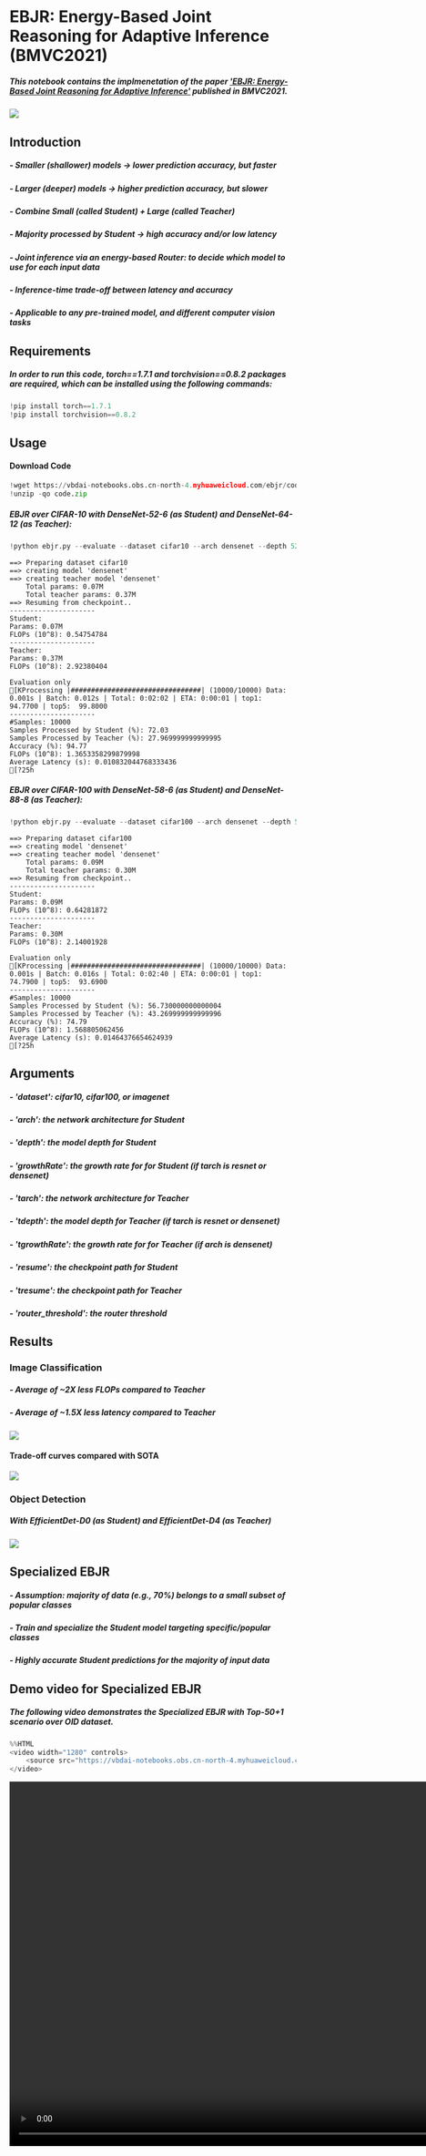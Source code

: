 # EBJR: Energy-Based Joint Reasoning for Adaptive Inference (BMVC2021)
##### This notebook contains the implmenetation of the paper ['EBJR: Energy-Based Joint Reasoning for Adaptive Inference'](https://www.bmvc2021-virtualconference.com/assets/papers/0502.pdf) published in BMVC2021.

![](https://user-images.githubusercontent.com/38634796/143724800-915267db-4472-4a7f-90f6-a54be489ced1.png)

## Introduction
##### - Smaller (shallower) models -> lower prediction accuracy, but faster
##### - Larger (deeper) models -> higher prediction accuracy, but slower
##### - Combine Small (called Student) + Large (called Teacher)
##### - Majority processed by Student -> high accuracy and/or low latency
##### - Joint inference via an energy-based Router: to decide which model to use for each input data
##### - Inference-time trade-off between latency and accuracy
##### - Applicable to any pre-trained model, and different computer vision tasks

## Requirements
##### In order to run this code, torch==1.7.1 and torchvision==0.8.2 packages are required, which can be installed using the following commands:


```python
!pip install torch==1.7.1
!pip install torchvision==0.8.2
```

## Usage

#### Download Code


```python
!wget https://vbdai-notebooks.obs.cn-north-4.myhuaweicloud.com/ebjr/code.zip
!unzip -qo code.zip
```

##### EBJR over CIFAR-10 with DenseNet-52-6 (as Student) and DenseNet-64-12 (as Teacher):


```python
!python ebjr.py --evaluate --dataset cifar10 --arch densenet --depth 52 --growthRate 6 --tarch densenet --tdepth 64 --tgrowthRate 12 --resume checkpoints/cifar10/densenet-bc-52-6/model_best.pth.tar --tresume checkpoints/cifar10/densenet-bc-64-12/model_best.pth.tar --router_threshold 2.46
```

    ==> Preparing dataset cifar10
    ==> creating model 'densenet'
    ==> creating teacher model 'densenet'
        Total params: 0.07M
        Total teacher params: 0.37M
    ==> Resuming from checkpoint..
    ---------------------
    Student: 
    Params: 0.07M
    FLOPs (10^8): 0.54754784
    ---------------------
    Teacher: 
    Params: 0.37M
    FLOPs (10^8): 2.92380404
    
    Evaluation only
    [KProcessing |################################| (10000/10000) Data: 0.001s | Batch: 0.012s | Total: 0:02:02 | ETA: 0:00:01 | top1:  94.7700 | top5:  99.8000
    ---------------------
    #Samples: 10000
    Samples Processed by Student (%): 72.03
    Samples Processed by Teacher (%): 27.969999999999995
    Accuracy (%): 94.77
    FLOPs (10^8): 1.3653358299879998
    Average Latency (s): 0.010832044768333436
    [?25h

##### EBJR over CIFAR-100 with DenseNet-58-6 (as Student) and DenseNet-88-8 (as Teacher):


```python
!python ebjr.py --evaluate --dataset cifar100 --arch densenet --depth 58 --growthRate 6 --tarch densenet --tdepth 88 --tgrowthRate 8 --resume checkpoints/cifar100/densenet-bc-58-6/model_best.pth.tar --tresume checkpoints/cifar100/densenet-bc-88-8/model_best.pth.tar --router_threshold 4.6195
```

    ==> Preparing dataset cifar100
    ==> creating model 'densenet'
    ==> creating teacher model 'densenet'
        Total params: 0.09M
        Total teacher params: 0.30M
    ==> Resuming from checkpoint..
    ---------------------
    Student: 
    Params: 0.09M
    FLOPs (10^8): 0.64281872
    ---------------------
    Teacher: 
    Params: 0.30M
    FLOPs (10^8): 2.14001928
    
    Evaluation only
    [KProcessing |################################| (10000/10000) Data: 0.001s | Batch: 0.016s | Total: 0:02:40 | ETA: 0:00:01 | top1:  74.7900 | top5:  93.6900
    ---------------------
    #Samples: 10000
    Samples Processed by Student (%): 56.730000000000004
    Samples Processed by Teacher (%): 43.269999999999996
    Accuracy (%): 74.79
    FLOPs (10^8): 1.568805062456
    Average Latency (s): 0.01464376654624939
    [?25h

## Arguments
##### - 'dataset': cifar10, cifar100, or imagenet
##### - 'arch': the network architecture for Student
##### - 'depth': the model depth for Student
##### - 'growthRate': the growth rate for for Student (if tarch is resnet or densenet)
##### - 'tarch': the network architecture for Teacher
##### - 'tdepth': the model depth for Teacher (if tarch is resnet or densenet)
##### - 'tgrowthRate': the growth rate for for Teacher (if arch is densenet)
##### - 'resume': the checkpoint path for Student
##### - 'tresume': the checkpoint path for Teacher
##### - 'router_threshold': the router threshold

## Results

### Image Classification
##### - Average of ~2X less FLOPs compared to Teacher
##### - Average of ~1.5X less latency compared to Teacher

![](https://vbdai-notebooks.obs.cn-north-4.myhuaweicloud.com/ebjr/table.png)

#### Trade-off curves compared with SOTA

![](https://vbdai-notebooks.obs.cn-north-4.myhuaweicloud.com/ebjr/ic-curves.png)

### Object Detection
##### With EfficientDet-D0 (as Student) and EfficientDet-D4 (as Teacher) 

![](https://vbdai-notebooks.obs.cn-north-4.myhuaweicloud.com/ebjr/od.png)

## Specialized EBJR
#####  - Assumption: majority of data (e.g., 70%) belongs to a small subset of popular classes 
#####  - Train and specialize the Student model targeting specific/popular classes
#####  - Highly accurate Student predictions for the majority of input data

## Demo video for Specialized EBJR 
##### The following video demonstrates the Specialized EBJR with Top-50+1 scenario over OID dataset.


```python
%%HTML
<video width="1280" controls>
    <source src="https://vbdai-notebooks.obs.cn-north-4.myhuaweicloud.com/ebjr/Demo.mp4" type="video/mp4">
</video>
```

<video width="1280" controls>
    <source src="https://vbdai-notebooks.obs.cn-north-4.myhuaweicloud.com/ebjr/Demo.mp4" type="video/mp4">
</video>
